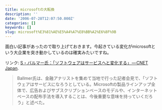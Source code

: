 ```yaml
---
title: microsoftの大転換
description: ''
date: '2006-07-28T12:07:50.000Z'
categories: []
keywords: []
slug: microsoft%E3%81%AE%E5%A4%A7%E8%BB%A2%E6%8F%9B
---
```

面白い記事があったので取り上げておきます。今起きている変化がmicrosoftという大企業を突き動かしているのは確実みたいですね。

リンク: [S・バルマー氏：「ソフトウェアはサービスへと変化する」 — CNET Japan](http://japan.cnet.com/news/biz/story/0,2000056020,20183967,00.htm?ref=rss "S・バルマー氏：「ソフトウェアはサービスへと変化する」 - CNET Japan").

> Ballmer氏は、金融アナリストを集めて当地で行った記者会見で、「ソフトウェアはサービスになろうとしている。Microsoftの製品ラインアップ全体で、広告およびサブスクリプションベースのモデルや、インターネットベースの配布手法を導入することは、今後重要な意味を持っていくだろう」と述べた。